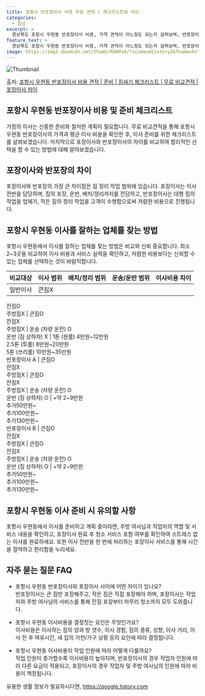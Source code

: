 ```yaml
---
title: 포항시 반포장이사 비용 무료 견적 | 체크리스트와 차이
categories:
  - 일상
excerpt: >
  경상북도 포항시 우현동 반포장이사 비용, 가격 견적이 어느정도 되는지 살펴보며, 반포장이사를 준비함에 있어 짐싸기 준비 체크리스트가 무엇인지 보겠습니다. 마지막으로 포장이사와 차이점을 통해 무료 비교견적으로 어떤 것이 더 합리적인 선택인지 공유 드립니다.포항시 우현동 포장이사 견적 샘플 보기 👈 클릭포항시 우현동 포장이사 가격 살펴보기 👈 클릭포항시 우현동 반포장이사 평균 이사 비용평수포항시 우현동 평균 이사 비용원룸 이사9평 이하 (1톤)30만원~투룸/쓰리룸 이사16평 ~ 20평 (2.5톤)80만원~쓰리룸 이사21평 (5톤) ~110만원~우리집 무료 이사견적 받기 👈 클릭포장 vs 반포장 가장 큰 차이점은?포장과 반포장 이사의 가장 큰 차이점은 짐 정리 작업 범위에 있습니다.포장이사는 이사 전반을..
feature_text: >
  경상북도 포항시 우현동 반포장이사 비용, 가격 견적이 어느정도 되는지 살펴보며, 반포장이사를 준비함에 있어 짐싸기 준비 체크리스트가 무엇인지 보겠습니다. 마지막으로 포장이사와 차이점을 통해 무료 비교견적으로 어떤 것이 더 합리적인 선택인지 공유 드립니다.포항시 우현동 포장이사 견적 샘플 보기 👈 클릭포항시 우현동 포장이사 가격 살펴보기 👈 클릭포항시 우현동 반포장이사 평균 이사 비용평수포항시 우현동 평균 이사 비용원룸 이사9평 이하 (1톤)30만원~투룸/쓰리룸 이사16평 ~ 20평 (2.5톤)80만원~쓰리룸 이사21평 (5톤) ~110만원~우리집 무료 이사견적 받기 👈 클릭포장 vs 반포장 가장 큰 차이점은?포장과 반포장 이사의 가장 큰 차이점은 짐 정리 작업 범위에 있습니다.포장이사는 이사 전반을..
image: https://img1.daumcdn.net/thumb/R800x0/?scode=mtistory2&fname=https%3A%2F%2Fblog.kakaocdn.net%2Fdn%2FSnuyT%2FbtsHcaG5xov%2FSAQERIwxmA5bIP19uUOFxk%2Fimg.webp
---
```


![Thumbnail](https://img1.daumcdn.net/thumb/R800x0/?scode=mtistory2&fname=https%3A%2F%2Fblog.kakaocdn.net%2Fdn%2FSnuyT%2FbtsHcaG5xov%2FSAQERIwxmA5bIP19uUOFxk%2Fimg.webp)

<p>출처: <a href="https://qoogle.tistory.com/9489" rel="dofollow">포항시 우현동 반포장이사 비용 견적 | 준비 | 짐싸기 체크리스트 | 무료 비교견적 | 포장이사 차이</a> </p>

## 포항시 우현동 반포장이사 비용 및 준비 체크리스트



가정의 이사는 신중한 준비와 철저한 계획이 필요합니다. 무료 비교견적을 통해 포항시 우현동 반포장이사의 가격과 평균 이사 비용을 확인한 후,
이사 준비를 위한 체크리스트를 살펴보겠습니다. 마지막으로 포장이사와 반포장이사의 차이를 비교하여 합리적인 선택을 할 수 있는 방법에 대해
알아보겠습니다.



## 포장이사와 반포장의 차이

포장이사와 반포장의 가장 큰 차이점은 짐 정리 작업 범위에 있습니다. 포장이사는 이사 전반을 담당하며, 짐의 포장, 운반, 배치/정리까지를
전담하고, 반포장이사는 대형 짐의 작업을 업체가, 작은 짐의 정리 작업을 고객이 수행함으로써 저렴한 비용으로 진행됩니다.

## 포항시 우현동 이사를 잘하는 업체를 찾는 방법

포항시 우현동에서 이사를 잘하는 업체를 찾는 방법은 비교와 신뢰 중요합니다. 최소 2~3곳을 비교하여 이사 비용과 서비스 실력을 확인하고,
저렴한 비용보다는 신뢰할 수 있는 업체를 선택하는 것이 바람직합니다.



**비교대상** | **이사 범위** | **배치/정리 범위** | **운송/운반 범위** | **이사비용 차이**  
---|---|---|---|---  
일반이사 | 큰짐X  
잔짐O  
주방짐X | 큰짐O  
잔짐X  
주방짐X | 운송 (차량 운전) O  
운반 (짐 상하차) X | 1톤 (원룸) 4만원~12만원  
2.5톤 (투룸) 8만원~20만원  
5톤 (쓰리룸) 10만원~35만원  
반포장이사 A | 큰짐O  
잔짐X  
주방짐X | 큰짐O  
잔짐X  
주방짐X | 운송 (차량 운전) O  
운반 (짐 상하차) O | +약 2~9만원  
추가50만원~  
추가100만원~  
추가130만원~  
반포장이사 B | 큰짐O  
잔짐X  
주방짐X | 큰짐O  
잔짐X  
주방짐X | 운송 (차량 운전) O  
운반 (짐 상하차) O | +약 2~9만원  
추가50만원~  
추가100만원~  
추가130만원~  
  


## 포항시 우현동 이사 준비 시 유의할 사항

포항시 우현동에서 이사를 준비하고 계획 중이라면, 주방 여사님과 작업자의 역할 및 서비스 내용을 확인하고, 포장이사 완료 후 청소 서비스
포함 여부를 확인하여 스트레스 없는 이사를 완료하세요. 또한 이사 전반을 한 번에 처리하는 포장이사 서비스를 통해 시간을 절약하고 편리함을
누리세요.



## 자주 묻는 질문 FAQ

  * 포항시 우현동 반포장이사와 포장이사 사이에 어떤 차이가 있나요?  
반포장이사는 큰 짐만 포장해주고, 작은 짐은 직접 포장해야 하며, 포장이사는 작업자와 주방 여사님의 서비스를 통해 잔짐 포장부터 마무리
청소까지 모두 도와줍니다.

  * 포항시 우현동 이사비용을 결정짓는 요인은 무엇인가요?  
이사비용은 이사하는 짐의 양과 방 갯수, 이사 경험, 짐의 종류, 성향, 이사 거리, 이사 전 후 여유시간, 새 집의 가전/가구 상황 등의
요인에 따라 결정됩니다.

  * 포항시 우현동 이사비용이 작업 인원에 따라 어떻게 다를까요?  
작업 인원이 증가할수록 이사비용이 높아지며, 반포장이사의 경우 작업자 인원에 따라 다른 요금이 적용되고, 포장이사의 경우 작업자 및 주방
여사님의 인원에 따라 비용이 책정됩니다.







 

유용한 생활 정보가 필요하시다면, <a href="https://qoogle.tistory.com" rel="dofollow">https://qoogle.tistory.com</a>


